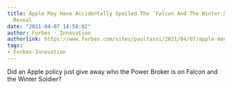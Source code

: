 ```yaml
---
title: Apple May Have Accidentally Spoiled The ‘Falcon And The Winter Soldier’ Villain
  Reveal
date: "2021-04-07 14:58:02"
author: Forbes - Innovation
authorlink: https://www.forbes.com/sites/paultassi/2021/04/07/apple-may-have-accidentally-spoiled-the-falcon-and-the-winter-soldier-villain-reveal/
tags:
- Forbes-Innovation
---
```

Did an Apple policy just give away who the Power Broker is on Falcon and the Winter Soldier?